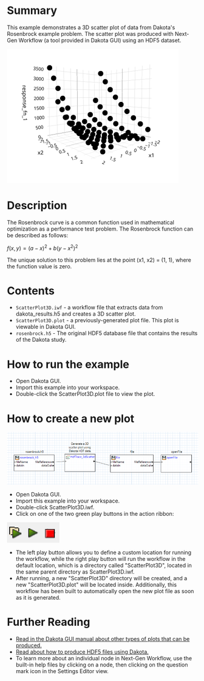 # Summary

This example demonstrates a 3D scatter plot of data from Dakota's Rosenbrock example problem.  The scatter plot was produced with Next-Gen Workflow (a tool provided in Dakota GUI) using an HDF5 dataset.

![alt text](img/scatter_plot.png "Example plot")

# Description

The Rosenbrock curve is a common function used in mathematical optimization as a performance test problem.  The Rosenbrock function can be described as follows:

$` f(x,y) = (a-x)^2 + b(y-x^2)^2 `$

The unique solution to this problem lies at the point (x1, x2) = (1, 1), where the function value is zero.

# Contents

- `ScatterPlot3D.iwf` - a workflow file that extracts data from dakota_results.h5 and creates a 3D scatter plot.
- `ScatterPlot3D.plot` - a previously-generated plot file.  This plot is viewable in Dakota GUI.
- `rosenbrock.h5` - The original HDF5 database file that contains the results of the Dakota study.

# How to run the example

- Open Dakota GUI.
- Import this example into your workspace.
- Double-click the ScatterPlot3D.plot file to view the plot.

# How to create a new plot

![alt text](img/workflow.png "The workflow")

- Open Dakota GUI.
- Import this example into your workspace.
- Double-click ScatterPlot3D.iwf.
- Click on one of the two green play buttons in the action ribbon:

![alt text](img/workflowActions.png "Workflow actions")

- The left play button allows you to define a custom location for running the workflow, while the right play button will run the workflow in the default location, which is a directory called "ScatterPlot3D", located in the same parent directory as ScatterPlot3D.iwf.
- After running, a new "ScatterPlot3D" directory will be created, and a new "ScatterPlot3D.plot" will be located inside.  Additionally, this workflow has been built to automatically open the new plot file as soon as it is generated.

# Further Reading

- [Read in the Dakota GUI manual about other types of plots that can be produced.](https://dakota.sandia.gov/content/chartreuse-1)
- [Read about how to produce HDF5 files using Dakota.](https://dakota.sandia.gov/content/hdf-0)
- To learn more about an individual node in Next-Gen Workflow, use the built-in help files by clicking on a node, then clicking on the question mark icon in the Settings Editor view.